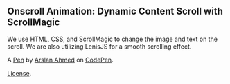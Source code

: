 Onscroll Animation: Dynamic Content Scroll with ScrollMagic
-----------------------------------------------------------
We use HTML, CSS, and ScrollMagic to change the image and text on the scroll. We are also utilizing LenisJS for a smooth scrolling effect.

A [Pen](https://codepen.io/arslvn/pen/VYwQJjy) by [Arslan Ahmed](https://codepen.io/arslvn) on [CodePen](https://codepen.io).

[License](https://codepen.io/license/pen/VYwQJjy).